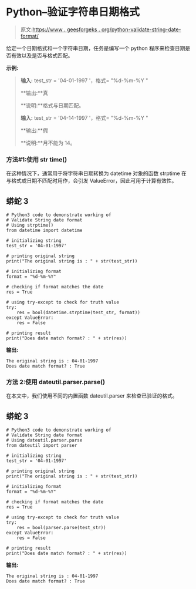 # Python–验证字符串日期格式

> 原文:[https://www . geesforgeks . org/python-validate-string-date-format/](https://www.geeksforgeeks.org/python-validate-string-date-format/)

给定一个日期格式和一个字符串日期，任务是编写一个 python 程序来检查日期是否有效以及是否与格式匹配。

**示例:**

> **输入:** test_str = '04-01-1997 '，格式= "%d-%m-%Y "
> 
> **输出:**真
> 
> **说明:**格式与日期匹配。
> 
> **输入:** test_str = '04-14-1997 '，格式= "%d-%m-%Y "
> 
> **输出:**假
> 
> **说明:**月不能为 14。

### **方法#1:使用 str time()**

在这种情况下，通常用于将字符串日期转换为 datetime 对象的函数 strptime 在与格式或日期不匹配时用作，会引发 ValueError，因此可用于计算有效性。

## 蟒蛇 3

```
# Python3 code to demonstrate working of
# Validate String date format
# Using strptime()
from datetime import datetime

# initializing string
test_str = '04-01-1997'

# printing original string
print("The original string is : " + str(test_str))

# initializing format
format = "%d-%m-%Y"

# checking if format matches the date
res = True

# using try-except to check for truth value
try:
    res = bool(datetime.strptime(test_str, format))
except ValueError:
    res = False

# printing result
print("Does date match format? : " + str(res))
```

**输出:**

```
The original string is : 04-01-1997
Does date match format? : True
```

### **方法 2:使用 dateutil.parser.parse()**

在本文中，我们使用不同的内置函数 dateutil.parser 来检查已验证的格式。

## 蟒蛇 3

```
# Python3 code to demonstrate working of
# Validate String date format
# Using dateutil.parser.parse
from dateutil import parser

# initializing string
test_str = '04-01-1997'

# printing original string
print("The original string is : " + str(test_str))

# initializing format
format = "%d-%m-%Y"

# checking if format matches the date
res = True

# using try-except to check for truth value
try:
    res = bool(parser.parse(test_str))
except ValueError:
    res = False

# printing result
print("Does date match format? : " + str(res))
```

**输出:**

```
The original string is : 04-01-1997
Does date match format? : True
```